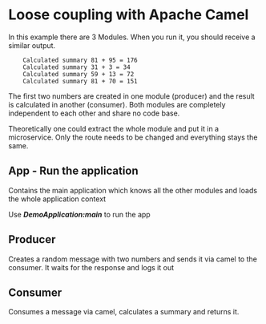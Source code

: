 # Loose coupling with Apache Camel

In this example there are 3 Modules.
When you run it, you should receive a similar output.

```
    Calculated summary 81 + 95 = 176 
    Calculated summary 31 + 3 = 34 
    Calculated summary 59 + 13 = 72 
    Calculated summary 81 + 70 = 151
```

The first two numbers are created in one module (producer) and the result is calculated in another (consumer).
Both modules are completely independent to each other and share no code base.

Theoretically one could extract the whole module and put it in a microservice. Only the route needs to be changed and everything stays the same.

## App - Run the application

Contains the main application which knows all the other modules and loads the whole application context

Use ***DemoApplication:main*** to run the app

## Producer

Creates a random message with two numbers and sends it via camel to the consumer. It waits for the response and logs it out

## Consumer

Consumes a message via camel, calculates a summary and returns it.